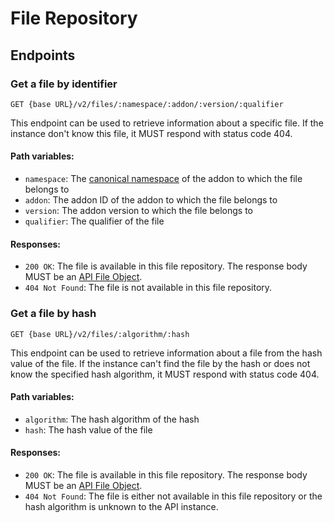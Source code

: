 # File Repository

## Endpoints

### Get a file by identifier

`GET {base URL}/v2/files/:namespace/:addon/:version/:qualifier`

This endpoint can be used to retrieve information about a specific file.
If the instance don't know this file, it MUST respond with status code 404.

#### Path variables:

- `namespace`: The [canonical namespace](../../concepts/namespaces.md#canonical-namespaces)
of the addon to which the file belongs to
- `addon`: The addon ID of the addon to which the file belongs to
- `version`: The addon version to which the file belongs to
- `qualifier`: The qualifier of the file

#### Responses:

- `200 OK`: The file is available in this file repository.
The response body MUST be an [API File Object](../../schema/api_file.md).
- `404 Not Found`: The file is not available in this file repository.

### Get a file by hash

`GET {base URL}/v2/files/:algorithm/:hash`

This endpoint can be used to retrieve information about a file from the hash value of the file.
If the instance can't find the file by the hash or does not know the specified hash algorithm,
it MUST respond with status code 404. 

#### Path variables:

- `algorithm`: The hash algorithm of the hash
- `hash`: The hash value of the file

#### Responses:

- `200 OK`: The file is available in this file repository.
The response body MUST be an [API File Object](../../schema/api_file.md).
- `404 Not Found`: The file is either not available in this file repository
or the hash algorithm is unknown to the API instance.